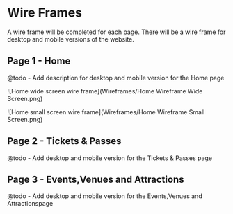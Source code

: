 # Wire Frames

A wire frame will be completed for each page. There will be a wire frame for desktop and mobile versions of the website.

## Page 1 - Home

@todo - Add description for desktop and mobile version for the Home page

![Home wide screen wire frame](Wireframes/Home Wireframe Wide Screen.png)

![Home small screen wire frame](Wireframes/Home Wireframe Small Screen.png)

## Page 2 - Tickets & Passes

@todo - Add desktop and mobile version for the Tickets & Passes page

## Page 3 - Events,Venues and Attractions

@todo - Add desktop and mobile version for the Events,Venues and Attractionspage

